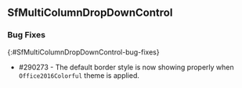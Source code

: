 ## SfMultiColumnDropDownControl

### Bug Fixes
{:#SfMultiColumnDropDownControl-bug-fixes}

* \#290273 - The default border style is now showing properly when `Office2016Colorful` theme is applied.